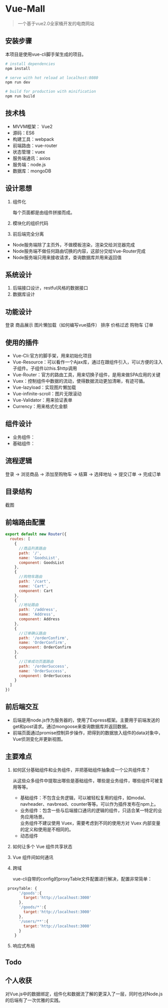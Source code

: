 # Vue-Mall

>一个基于vue2.0全家桶开发的电商网站

## 安装步骤
本项目是使用vue-cli脚手架生成的项目。

``` bash
# install dependencies
npm install

# serve with hot reload at localhost:8080
npm run dev

# build for production with minification
npm run build

```

## 技术栈

- MVVM框架： Vue2
- 源码：ES6
- 构建工具：webpack
- 前端路由：vue-router
- 状态管理：vuex
- 服务端通讯：axios
- 服务端：node.js
- 数据库：mongoDB

## 设计思想

1. 组件化

    每个页面都是由组件拼接而成。
1. 模块化的组织代码
1. 前后端完全分离
- Node服务端除了主页外，不做模板渲染，渲染交给浏览器完成
- Node服务端不做任何路由切换的内容，这部分交给Vue-Router完成
- Node服务端只用来接收请求，查询数据库并用来返回值

## 系统设计

1. 后端接口设计，restful风格的数据接口
1. 数据库设计

## 功能设计

登录
商品展示 图片懒加载（如何编写vue插件） 排序 价格过滤
购物车
订单

## 使用的插件

- Vue-Cli:官方的脚手架，用来初始化项目
- Vue-Resource：可以看作一个Ajax库，通过在跟组件引入，可以方便的注入子组件。子组件以this.$http调用
- Vue-Router：官方的路由工具，用来切换子组件，是用来做SPA应用的关键
- Vuex：控制组件中数据的流动，使得数据流动更加清晰，有迹可循。
- Vue-lazyload：实现图片懒加载
- Vue-infinite-scroll：图片无限滚动
- Vue-Validator：用来验证表单
- Currency：用来格式化金额

## 组件设计

- 业务组件：
- 基础组件：

## 流程逻辑

登录 -> 浏览商品 -> 添加至购物车 -> 结算 -> 选择地址 -> 提交订单 -> 完成订单

## 目录结构

截图

## 前端路由配置

```javascript
export default new Router({
  routes: [
    {
      //商品列表路由
      path: '/',
      name: 'GoodsList',
      component: GoodsList
    },
    {
      //购物车路由
      path: '/cart',
      name: 'Cart',
      component: Cart
    },
    {
      //地址路由
      path: '/address',
      name: 'Address',
      component: Address
    },
    {
      //订单确认路由
      path: '/orderConfirm',
      name: 'OrderConfirm',
      component: OrderConfirm
    },
    {
      //订单成功页面路由
      path: '/orderSuccess',
      name: 'OrderSuccess',
      component: OrderSuccess
    }
  ]
})

```

## 前后端交互

- 后端是用node.js作为服务器的，使用了Express框架。主要用于前端发送的get和post请求。通过mongoose来查询数据库并返回数据。
- 前端页面通过promise控制异步操作，把得到的数据放入组件的data对象中，Vue侦测变化并更新视图。

## 主要难点

1. 如何区分基础组件和业务组件，并把基础组件抽象成一个公共组件库？

    从这些众多组件中提取出哪些是基础组件，哪些是业务组件，哪些组件可被复用等等。

    - 基础组件：不包含业务逻辑，可以被轻松复用的组件，如modal、navheader、navbread、counter等等。可以作为插件发布在npm上。
    - 业务组件：包含一些与后端接口通讯的逻辑的组件，只适合某一特定的业务应用场景。    
    业务组件不建议使用 Vuex，需要考虑到不同的使用方对 Vuex 内部变量的定义和使用是不相同的。
    - 动态组件

1. 如何让多个 Vue 组件共享状态

1. Vue 组件间如何通讯

1. 跨域

    vue-cli自带的config的proxyTable文件配置进行解决，配置非常简单：

```javascript
 proxyTable: {
      '/goods':{
        target:'http://localhost:3000'
      },
      '/goods/*':{
        target:'http://localhost:3000'
      },
      '/users/**':{
        target:'http://localhost:3000'
      }
    }
```

5. 响应式布局

## Todo

## 个人收获

对Vue.js中的数据绑定，组件化和数据流了解的更深入了一层，同时也对Node.js的后端有了一次优雅的实践。




